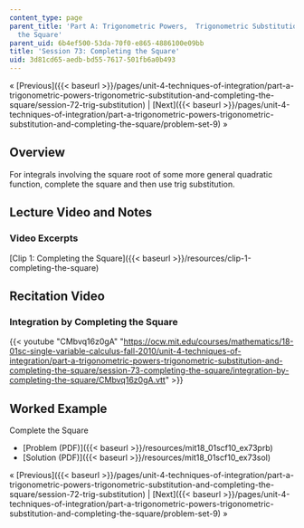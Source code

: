 ```yaml
---
content_type: page
parent_title: 'Part A: Trigonometric Powers,  Trigonometric Substitution and Completing
  the Square'
parent_uid: 6b4ef500-53da-70f0-e865-4886100e09bb
title: 'Session 73: Completing the Square'
uid: 3d81cd65-aedb-bd55-7617-501fb6a0b493
---
```


« [Previous]({{< baseurl >}}/pages/unit-4-techniques-of-integration/part-a-trigonometric-powers-trigonometric-substitution-and-completing-the-square/session-72-trig-substitution) | [Next]({{< baseurl >}}/pages/unit-4-techniques-of-integration/part-a-trigonometric-powers-trigonometric-substitution-and-completing-the-square/problem-set-9) »

Overview
--------

For integrals involving the square root of some more general quadratic function, complete the square and then use trig substitution.

Lecture Video and Notes
-----------------------

### Video Excerpts

[Clip 1: Completing the Square]({{< baseurl >}}/resources/clip-1-completing-the-square)

Recitation Video
----------------

### Integration by Completing the Square

{{< youtube "CMbvq16z0gA" "https://ocw.mit.edu/courses/mathematics/18-01sc-single-variable-calculus-fall-2010/unit-4-techniques-of-integration/part-a-trigonometric-powers-trigonometric-substitution-and-completing-the-square/session-73-completing-the-square/integration-by-completing-the-square/CMbvq16z0gA.vtt" >}}

Worked Example
--------------

Complete the Square

*   [Problem (PDF)]({{< baseurl >}}/resources/mit18_01scf10_ex73prb)
*   [Solution (PDF)]({{< baseurl >}}/resources/mit18_01scf10_ex73sol)

« [Previous]({{< baseurl >}}/pages/unit-4-techniques-of-integration/part-a-trigonometric-powers-trigonometric-substitution-and-completing-the-square/session-72-trig-substitution) | [Next]({{< baseurl >}}/pages/unit-4-techniques-of-integration/part-a-trigonometric-powers-trigonometric-substitution-and-completing-the-square/problem-set-9) »